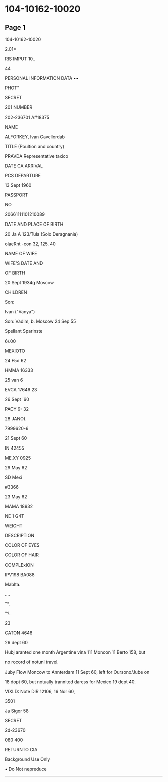 # 104-10162-10020

## Page 1

104-10162-10020

2.01=

RIS IMPUT 10..

44

PERSONAL INFORMATION DATA ••

PHOT"

SECRET

201 NUMBER

202-236701 A#18375

NAME

ALFORKEY, Ivan Gavellordab

TITLE (Poultion and country)

PRAVDA Representative taxico

DATE CA ARRIVAL

PCS DEPARTURE

13 Sept 1960

PASSPORT

NO

20661111101210089

DATE AND PLACE OF BIRTH

20 Ja A 123/Tula (Solo Deragnania)

olaeRnt -con 32, 125. 40

NAME OF WIFE

WIFE'S DATE AND

OF BIRTH

20 Sept 1934g Moscow

CHILDREN

Son:

Ivan ("Vanya")

Son: Vadim, b. Moscow 24 Sep 55

Spellant Sparinste

6/.00

MEXIOTO

24 F5d 62

HMMA 16333

25 van 6

EVCA 17646 23

26 Sept '60

PACY 9+32

28 JANO).

7999620-6

21 Sept 60

IN 42455

ME.XY 0925

29 May 62

SD Mexi

#3366

23 May 62

MAMA 18932

NE 1 G4T

WEIGHT

DESCRIPTION

COLOR OF EYES

COLOR OF HAIR

COMPLExION

IPV198 BA088

Mablta.

....

"*.

"?.

23

CATON 4648

26 dept 60

Hubj aranted one month Argentine vina 111 Monoon 11 Berto 158, but

no rocord of notunl travel.

Juby Flow Moncow to Annterdam 11 Sept 60, left for Oursono/Jube on

18 dopt 60, but notually trannited daress for Mexico 19 dept 40.

VIXLD: Note DIR 12106, 16 Nor 60,

3501

Ja Sigor 58

SECRET

2d-23670

080 400

RETURNTO CIA

Background Use Only

• Do Not nepreduce

---


